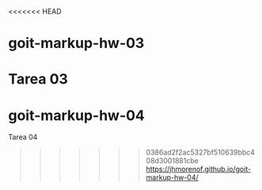 <<<<<<< HEAD
# goit-markup-hw-03

Tarea 03
=======
# goit-markup-hw-04
Tarea 04
>>>>>>> 0386ad2f2ac5327bf510639bbc408d3001881cbe
https://jhmorenof.github.io/goit-markup-hw-04/
